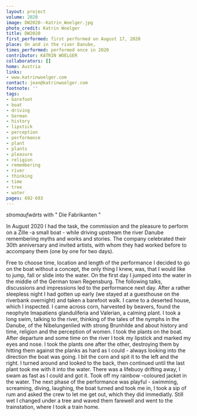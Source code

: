 ```yaml
---
layout: project
volume: 2020
image: DW2020--Katrin_Woelger.jpg
photo_credit: Katrin Woelger
title: DW2020
first_performed: first performed on August 17, 2020
place: On and in the river Danube,
times_performed: performed once in 2020
contributor: KATRIN WOELGER
collaborators: []
home: Austria
links:
- www.katrinwoelger.com
contact: jean@katrinwoelger.com
footnote: ''
tags:
- barefoot
- boat
- driving
- German
- history
- lipstick
- perception
- performance
- plant
- plants
- pleasure
- religion
- remembering
- river
- thinking
- time
- tree
- water
pages: 692-693
---
```



*stromaufwärts* with " Die Fabrikanten "
 
In August 2020 I had the task, the commission and the pleasure to perform on a Zille -a small boat - while driving upstream the river Danube remembering myths and works and stories.
The company celebrated their 30th anniversary and invited artists, with whom they had worked before to accompany them (one by one for two days).
 
Free to choose time, location and length of the performance I decided to go on the boat without a concept, the only thing I knew, was, that I would like to jump, fall or slide into the water.
On the first day I jumped into the water in the middle of the German town Regensburg. The following talks, discussions and impressions led to the performance next day. After a rather sleepless night I had gotten up early (we stayed at a guesthouse on the riverbank overnight) and taken a barefoot walk. I came to a deserted house, which I inspected. I came across corn, harvested by beavers, found the neophyte Imapatiens glanduliferia and Valerian, a calming plant. I took a long swim, talking to the river, thinking of the tales of the nymphs in the Danube, of the Nibelungenlied with strong Brunhilde and about history and time, religion and the perception of women.
I took the plants on the boat.
After departure and some time on the river I took my lipstick and marked my eyes and nose.
I took the plants one after the other, destroying them by hitting them against the planks as hard as I could - always looking into the direction the boat was going. I bit the corn and spit it to the left and the right. I turned around and looked to the back, then continued until the last plant took me with it into the water. There was a lifebuoy drifting away, I swam as fast as I could and got it. Took off my rainbow -coloured jacket in the water. The next phase of the performance was playful - swimming, screaming, diving, laughing, the boat turned and took me in, I took a sip of rum and asked the crew to let me get out, which they did immediatly. Still wet I changed under a tree and waved them farewell and went to the trainstation, where I took a train home.
